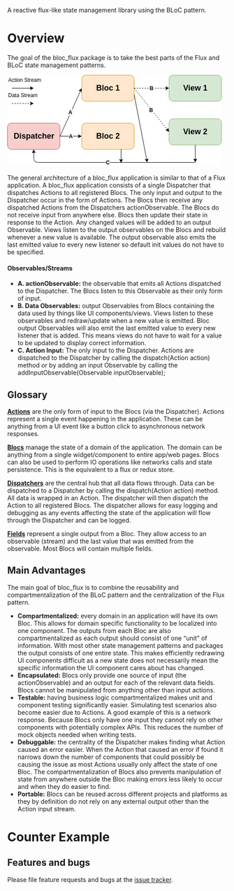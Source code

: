 A reactive flux-like state management library using the BLoC pattern.

# Overview
The goal of the bloc_flux package is to take the best parts of the Flux and BLoC state management patterns.

![General Architecture][general_architecture_img]

The general architecture of a bloc_flux application is similar to that of a Flux application. 
A bloc_flux application consists of a single Dispatcher that dispatches Actions to all registered Blocs. 
The only input and output to the Dispatcher occur in the form of Actions. 
The Blocs then receive any dispatched Actions from the Dispatchers actionObservable. 
The Blocs do not receive input from anywhere else. 
Blocs then update their state in response to the Action. 
Any changed values will be added to an output Observable. 
Views listen to the output observables on the Blocs and rebuild whenever a new value is available. 
The output observable also emits the last emitted value to every new listener so default init values do not have to be specified.

#### Observables/Streams
* **A. actionObservable:** the observable that emits all Actions dispatched to the Dispatcher.
The Blocs listen to this Observable as their only form of input.
* **B. Data Observables:** output Observables from Blocs containing the data used by things like UI components/views.
Views listen to these observables and redraw/update when a new value is emitted.
Bloc output Observables will also emit the last emitted value to every new listener that is added.
This means views do not have to wait for a value to be updated to display correct information.
* **C. Action Input:** The only input to the Dispatcher.
Actions are dispatched to the Dispatcher by calling the dispatch(Action action) method or by adding an input Observable by calling the addInputObservable(Observable<Action> inputObservable);

## Glossary
[**Actions**][action_api] are the only form of input to the Blocs (via the Dispatcher).
Actions represent a single event happening in the application.
These can be anything from a UI event like a button click to asynchronous network responses.

[**Blocs**][bloc_api] manage the state of a domain of the application.
The domain can be anything from a single widget/component to entire app/web pages.
Blocs can also be used to perform IO operations like networks calls and state persistence.
This is the equivalent to a flux or redux store.

[**Dispatchers**][dispatcher_api] are the central hub that all data flows through.
Data can be dispatched to a Dispatcher by calling the dispatch(Action action) method.
All data is wrapped in an Action. 
The dispatcher will then dispatch the Action to all registered Blocs. 
The dispatcher allows for easy logging and debugging as any events affecting the state of the application will flow through the Dispatcher and can be logged.

[**Fields**][field_api] represent a single output from a Bloc. 
They allow access to an observable (stream) and the last value that was emitted from the observable. 
Most Blocs will contain multiple fields.

## Main Advantages
The main goal of bloc_flux is to combine the reusability and compartmentalization of the BLoC pattern and the centralization of the Flux pattern.

* **Compartmentalized:** every domain in an application will have its own Bloc. 
This allows for domain specific functionality to be localized into one component. 
The outputs from each Bloc are also compartmentalized as each output should consist of one “unit” of information. 
With most other state management patterns and packages the output consists of one entire state. 
This makes efficiently redrawing UI components difficult as a new state does not necessarily mean the specific information the UI component cares about has changed.
* **Encapsulated:** Blocs only provide one source of input (the actionObservable) and an output for each of the relevant data fields. 
Blocs cannot be manipulated from anything other than input actions.
* **Testable:** having business logic compartmentalized makes unit and component testing significantly easier. 
Simulating test scenarios also become easier due to Actions. 
A good example of this is a network response. 
Because Blocs only have one input they cannot rely on other components with potentially complex APIs. 
This reduces the number of mock objects needed when writing tests.
* **Debuggable:** the centrality of the Dispatcher makes finding what Action caused an error easier. 
When the Action that caused an error if found it narrows down the number of components that could possibly be causing the issue as most Actions usually only affect the state of one Bloc. 
The compartmentalization of Blocs also prevents manipulation of state from anywhere outside the Bloc making errors less likely to occur and when they do easier to find.
* **Portable:** Blocs can be reused across different projects and platforms as they by definition do not rely on any external output other than the Action input stream.

# Counter Example





## Features and bugs

Please file feature requests and bugs at the [issue tracker][tracker].

[tracker]: https://github.com/BrennanGambling/bloc_flux/issues
[general_architecture_img]: https://github.com/BrennanGambling/bloc_flux/blob/master/bloc_flux/doc/images/main/bloc_flux_architecture.png?raw=true
[action_api]: insert_link
[bloc_api]: insert_link
[dispatcher_api]: insert_link
[field_api]: insert_link